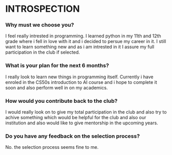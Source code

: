 # INTROSPECTION

### Why must we choose you?
I feel really intrested in programming. I learned python in my 11th and 12th grade where i fell in love with it and i decided to persue my career in it. I still want to learn something new and as i am intrested in it I assure my full participation in the club if selected.

### What is your plan for the next 6 months?
I really look to learn new things in programming itself. Currently i have enroled in the CS50s introduction to AI course and i hope to complete it soon and also perform well in on my academics.

### How would you contribute back to the club? 
I would really look on to give my total participation in the club and also try to achive something which would be helpful for the club and also our institution and also would like to give mentorship in the upcoming years.


### Do you have any feedback on the selection process?
No. the selection process seems fine to me.
